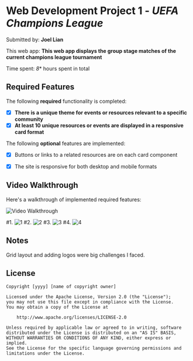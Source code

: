# Web Development Project 1 - *UEFA Champions League*

Submitted by: **Joel Lian**

This web app: **This web app displays the group stage matches of the current champions league tournament**

Time spent: *8** hours spent in total

## Required Features

The following **required** functionality is completed:

- [x] **There is a unique theme for events or resources relevant to a specific community**
- [x] **At least 10 unique resources or events are displayed in a responsive card format**

The following **optional** features are implemented:

- [x] Buttons or links to a related resources are on each card component
- [x] The site is responsive for both desktop and mobile formats


## Video Walkthrough

Here's a walkthrough of implemented required features:

<img src='http://i.imgur.com/link/to/your/gif/file.gif' title='Video Walkthrough' width='' alt='Video Walkthrough' />

#1. ![1](https://github.com/joellian/CommunityBoard/assets/65100772/fe6b2b3e-8dcd-4572-a28e-c0d4b0ef993f)
#2. ![2](https://github.com/joellian/CommunityBoard/assets/65100772/a143d852-6bcd-44a0-a2f3-9eb8609c34b4)
#3. ![3](https://github.com/joellian/CommunityBoard/assets/65100772/c6dd8246-d728-4a00-a6ed-d290c292ff29)
#4. ![4](https://github.com/joellian/CommunityBoard/assets/65100772/555153f6-6344-46f4-8e3a-bd161070af1f)




## Notes

Grid layout and adding logos were big challenges I faced.

## License

    Copyright [yyyy] [name of copyright owner]

    Licensed under the Apache License, Version 2.0 (the "License");
    you may not use this file except in compliance with the License.
    You may obtain a copy of the License at

        http://www.apache.org/licenses/LICENSE-2.0

    Unless required by applicable law or agreed to in writing, software
    distributed under the License is distributed on an "AS IS" BASIS,
    WITHOUT WARRANTIES OR CONDITIONS OF ANY KIND, either express or implied.
    See the License for the specific language governing permissions and
    limitations under the License.

